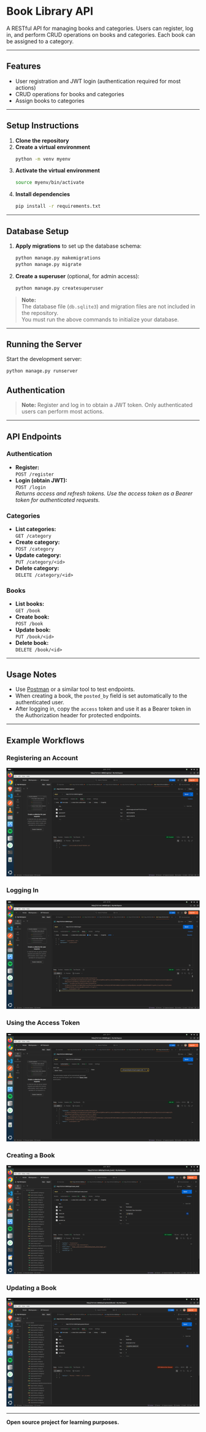 # Book Library API

A RESTful API for managing books and categories. Users can register, log in, and perform CRUD operations on books and categories. Each book can be assigned to a category.

---

## Features

- User registration and JWT login (authentication required for most actions)
- CRUD operations for books and categories
- Assign books to categories

---
## Setup Instructions

1. **Clone the repository**
2. **Create a virtual environment**
   ```bash
   python -m venv myenv
   ```
3. **Activate the virtual environment**
   ```bash
   source myenv/bin/activate
   ```
4. **Install dependencies**
   ```bash
   pip install -r requirements.txt
   ```

---

## Database Setup

1. **Apply migrations** to set up the database schema:
   ```bash
   python manage.py makemigrations
   python manage.py migrate
   ```
2. **Create a superuser** (optional, for admin access):
   ```bash
   python manage.py createsuperuser
   ```

> **Note:**  
> The database file (`db.sqlite3`) and migration files are not included in the repository.  
> You must run the above commands to initialize your database.

---

## Running the Server

Start the development server:
```bash
python manage.py runserver
```

## Authentication

> **Note:** Register and log in to obtain a JWT token. Only authenticated users can perform most actions.

---

## API Endpoints

### Authentication

- **Register:**  
  `POST /register`
- **Login (obtain JWT):**  
  `POST /login`  
  _Returns access and refresh tokens. Use the access token as a Bearer token for authenticated requests._

### Categories

- **List categories:**  
  `GET /category`
- **Create category:**  
  `POST /category`
- **Update category:**  
  `PUT /category/<id>`
- **Delete category:**  
  `DELETE /category/<id>`

### Books

- **List books:**  
  `GET /book`
- **Create book:**  
  `POST /book`
- **Update book:**  
  `PUT /book/<id>`
- **Delete book:**  
  `DELETE /book/<id>`

---

## Usage Notes

- Use [Postman](https://www.postman.com/) or a similar tool to test endpoints.
- When creating a book, the `posted_by` field is set automatically to the authenticated user.
- After logging in, copy the `access` token and use it as a Bearer token in the Authorization header for protected endpoints.

---

## Example Workflows

### Registering an Account

![How to register an account with Postman](./assets/registration.png)

### Logging In

![How to login an account with Postman](./assets/login.png)

### Using the Access Token

![How to post an access code with Postman](./assets/access_token.png)

### Creating a Book

![How to create a book with Postman](./assets/how_to_post_book.png)

### Updating a Book

![How to update a book with Postman](./assets/update_book.png)

---

**Open source project for learning purposes.**
